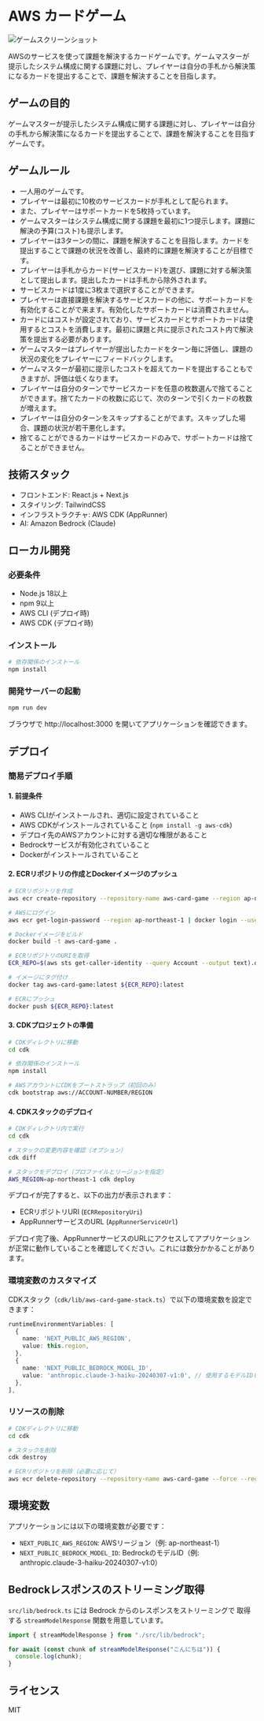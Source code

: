 # AWS カードゲーム

![ゲームスクリーンショット](public/screenshots/game-screen.png)

AWSのサービスを使って課題を解決するカードゲームです。ゲームマスターが提示したシステム構成に関する課題に対し、プレイヤーは自分の手札から解決策になるカードを提出することで、課題を解決することを目指します。

## ゲームの目的

ゲームマスターが提示したシステム構成に関する課題に対し、プレイヤーは自分の手札から解決策になるカードを提出することで、課題を解決することを目指すゲームです。

## ゲームルール

* 一人用のゲームです。
* プレイヤーは最初に10枚のサービスカードが手札として配られます。
* また、プレイヤーはサポートカードを5枚持っています。
* ゲームマスターはシステム構成に関する課題を最初に1つ提示します。課題に解決の予算(コスト)も提示します。
* プレイヤーは3ターンの間に、課題を解決することを目指します。カードを提出することで課題の状況を改善し、最終的に課題を解決することが目標です。
* プレイヤーは手札からカード(サービスカード)を選び、課題に対する解決策として提出します。提出したカードは手札から除外されます。
* サービスカードは1度に3枚まで選択することができます。
* プレイヤーは直接課題を解決するサービスカードの他に、サポートカードを有効化することがで来ます。有効化したサポートカードは消費されません。
* カードにはコストが設定されており、サービスカードとサポートカードは使用するとコストを消費します。最初に課題と共に提示されたコスト内で解決策を提出する必要があります。
* ゲームマスターはプレイヤーが提出したカードをターン毎に評価し、課題の状況の変化をプレイヤーにフィードバックします。
* ゲームマスターが最初に提示したコストを超えてカードを提出することもできますが、評価は低くなります。
* プレイヤーは自分のターンでサービスカードを任意の枚数選んで捨てることができます。捨てたカードの枚数に応じて、次のターンで引くカードの枚数が増えます。
* プレイヤーは自分のターンをスキップすることがでます。スキップした場合、課題の状況が若干悪化します。
* 捨てることができるカードはサービスカードのみで、サポートカードは捨てることができません。

## 技術スタック

* フロントエンド: React.js + Next.js
* スタイリング: TailwindCSS
* インフラストラクチャ: AWS CDK (AppRunner)
* AI: Amazon Bedrock (Claude)

## ローカル開発

### 必要条件

* Node.js 18以上
* npm 9以上
* AWS CLI (デプロイ時)
* AWS CDK (デプロイ時)

### インストール

```bash
# 依存関係のインストール
npm install
```

### 開発サーバーの起動

```bash
npm run dev
```

ブラウザで http://localhost:3000 を開いてアプリケーションを確認できます。

## デプロイ

### 簡易デプロイ手順

#### 1. 前提条件

* AWS CLIがインストールされ、適切に設定されていること
* AWS CDKがインストールされていること (`npm install -g aws-cdk`)
* デプロイ先のAWSアカウントに対する適切な権限があること
* Bedrockサービスが有効化されていること
* Dockerがインストールされていること

#### 2. ECRリポジトリの作成とDockerイメージのプッシュ

```bash
# ECRリポジトリを作成
aws ecr create-repository --repository-name aws-card-game --region ap-northeast-1

# AWSにログイン
aws ecr get-login-password --region ap-northeast-1 | docker login --username AWS --password-stdin $(aws sts get-caller-identity --query Account --output text).dkr.ecr.ap-northeast-1.amazonaws.com

# Dockerイメージをビルド
docker build -t aws-card-game .

# ECRリポジトリのURIを取得
ECR_REPO=$(aws sts get-caller-identity --query Account --output text).dkr.ecr.ap-northeast-1.amazonaws.com/aws-card-game

# イメージにタグ付け
docker tag aws-card-game:latest ${ECR_REPO}:latest

# ECRにプッシュ
docker push ${ECR_REPO}:latest
```

#### 3. CDKプロジェクトの準備

```bash
# CDKディレクトリに移動
cd cdk

# 依存関係のインストール
npm install

# AWSアカウントにCDKをブートストラップ（初回のみ）
cdk bootstrap aws://ACCOUNT-NUMBER/REGION
```

#### 4. CDKスタックのデプロイ

```bash
# CDKディレクトリ内で実行
cd cdk

# スタックの変更内容を確認（オプション）
cdk diff

# スタックをデプロイ（プロファイルとリージョンを指定）
AWS_REGION=ap-northeast-1 cdk deploy
```

デプロイが完了すると、以下の出力が表示されます：
- ECRリポジトリURI (`ECRRepositoryUri`)
- AppRunnerサービスのURL (`AppRunnerServiceUrl`)

デプロイ完了後、AppRunnerサービスのURLにアクセスしてアプリケーションが正常に動作していることを確認してください。これには数分かかることがあります。

### 環境変数のカスタマイズ

CDKスタック（`cdk/lib/aws-card-game-stack.ts`）で以下の環境変数を設定できます：

```typescript
runtimeEnvironmentVariables: [
  {
    name: 'NEXT_PUBLIC_AWS_REGION',
    value: this.region,
  },
  {
    name: 'NEXT_PUBLIC_BEDROCK_MODEL_ID',
    value: 'anthropic.claude-3-haiku-20240307-v1:0', // 使用するモデルIDを変更可能
  },
],
```

### リソースの削除

```bash
# CDKディレクトリに移動
cd cdk

# スタックを削除
cdk destroy

# ECRリポジトリを削除（必要に応じて）
aws ecr delete-repository --repository-name aws-card-game --force --region ap-northeast-1
```

## 環境変数

アプリケーションには以下の環境変数が必要です：

* `NEXT_PUBLIC_AWS_REGION`: AWSリージョン（例: ap-northeast-1）
* `NEXT_PUBLIC_BEDROCK_MODEL_ID`: BedrockのモデルID（例: anthropic.claude-3-haiku-20240307-v1:0）

## Bedrockレスポンスのストリーミング取得

`src/lib/bedrock.ts` には Bedrock からのレスポンスをストリーミングで
取得する `streamModelResponse` 関数を用意しています。

```ts
import { streamModelResponse } from "./src/lib/bedrock";

for await (const chunk of streamModelResponse("こんにちは")) {
  console.log(chunk);
}
```

## ライセンス

MIT
